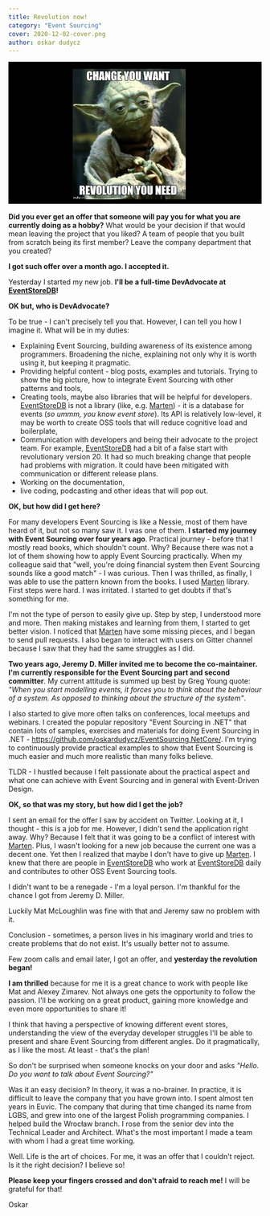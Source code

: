 ```yaml
---
title: Revolution now!
category: "Event Sourcing"
cover: 2020-12-02-cover.png
author: oskar dudycz
---
```


![cover](2020-12-02-cover.png)

**Did you ever get an offer that someone will pay you for what you are currently doing as a hobby?** What would be your decision if that would mean leaving the project that you liked? A team of people that you built from scratch being its first member? Leave the company department that you created?

**I got such offer over a month ago. I accepted it.**

Yesterday I started my new job. **I'll be a full-time DevAdvocate at [EventStoreDB](https://www.eventstore.com/)!**

**OK but, who is DevAdvocate?** 

To be true - I can't precisely tell you that. However, I can tell you how I imagine it. What will be in my duties:
- Explaining Event Sourcing, building awareness of its existence among programmers. Broadening the niche, explaining not only why it is worth using it, but keeping it pragmatic.
- Providing helpful content - blog posts, examples and tutorials. Trying to show the big picture, how to integrate Event Sourcing with other patterns and tools,
- Creating tools, maybe also libraries that will be helpful for developers. [EventStoreDB](https://www.eventstore.com/) is not a library (like, e.g. [Marten](https://martendb.io/)) - it is a database for events (*so ummm, you know event store*). Its API is relatively low-level, it may be worth to create OSS tools that will reduce cognitive load and boilerplate,
- Communication with developers and being their advocate to the project team. For example, [EventStoreDB](https://www.eventstore.com/) had a bit of a false start with revolutionary version 20. It had so much breaking change that people had problems with migration. It could have been mitigated with communication or different release plans. 
- Working on the documentation,
- live coding, podcasting and other ideas that will pop out.

**OK, but how did I get here?**

For many developers Event Sourcing is like a Nessie, most of them have heard of it, but not so many saw it. I was one of them. **I started my journey with Event Sourcing over four years ago**. Practical journey - before that I mostly read books, which shouldn't count. Why? Because there was not a lot of them showing how to apply Event Sourcing practically. When my colleague said that "well, you're doing financial system then Event Sourcing sounds like a good match" - I was curious. Then I was thrilled, as finally, I was able to use the pattern known from the books. I used [Marten](https://martendb.io/) library. First steps were hard. I was irritated. I started to get doubts if that's something for me.

I'm not the type of person to easily give up. Step by step, I understood more and more. Then making mistakes and learning from them, I started to get better vision. I noticed that [Marten](https://martendb.io/) have some missing pieces, and I began to send pull requests. I also began to interact with users on Gitter channel because I saw that they had the same struggles as I did.

**Two years ago, Jeremy D. Miller invited me to become the co-maintainer. I'm currently responsible for the Event Sourcing part and second committer**. My current attitude is summed up best by Greg Young quote: *"When you start modelling events, it forces you to think about the behaviour of a system. As opposed to thinking about the structure of the system"*.

I also started to give more often talks on conferences, local meetups and webinars. I created the popular repository "Event Sourcing in .NET" that contain lots of samples, exercises and materials for doing Event Sourcing in .NET - https://github.com/oskardudycz/EventSourcing.NetCore/. I'm trying to continuously provide practical examples to show that Event Sourcing is much easier and much more realistic than many folks believe.

TLDR - I hustled because I felt passionate about the practical aspect and what one can achieve with Event Sourcing and in general with Event-Driven Design.

**OK, so that was my story, but how did I get the job?**

I sent an email for the offer I saw by accident on Twitter. Looking at it, I thought - this is a job for me. However, I didn't send the application right away. Why? Because I felt that it was going to be a conflict of interest with [Marten](https://martendb.io/). Plus, I wasn't looking for a new job because the current one was a decent one. Yet then I realized that maybe I don't have to give up [Marten](https://martendb.io/). I knew that there are people in [EventStoreDB](https://www.eventstore.com/) who work at [EventStoreDB](https://www.eventstore.com/) daily and contributes to other OSS Event Sourcing tools.

I didn't want to be a renegade - I'm a loyal person. I'm thankful for the chance I got from Jeremy D. Miller. 

Luckily Mat McLoughlin was fine with that and Jeremy saw no problem with it.

Conclusion - sometimes, a person lives in his imaginary world and tries to create problems that do not exist. It's usually better not to assume.

Few zoom calls and email later, I got an offer, and **yesterday the revolution began!**

**I am thrilled** because for me it is a great chance to work with people like Mat and Alexey Zimarev. Not always one gets the opportunity to follow the passion. I'll be working on a great product, gaining more knowledge and even more opportunities to share it!

I think that having a perspective of knowing different event stores, understanding the view of the everyday developer struggles I'll be able to present and share Event Sourcing from different angles. Do it pragmatically, as I like the most. At least - that's the plan!

So don't be surprised when someone knocks on your door and asks *"Hello. Do you want to talk about Event Sourcing?"*

Was it an easy decision? In theory, it was a no-brainer.
In practice, it is difficult to leave the company that you have grown into. I spent almost ten years in Euvic. The company that during that time changed its name from LGBS, and grew into one of the largest Polish programming companies. I helped build the Wrocław branch. I rose from the senior dev into the Technical Leader and Architect. What's the most important I made a team with whom I had a great time working.

Well. Life is the art of choices. For me, it was an offer that I couldn't reject. 
Is it the right decision? I believe so!

**Please keep your fingers crossed and don't afraid to reach me!** I will be grateful for that!

Oskar
